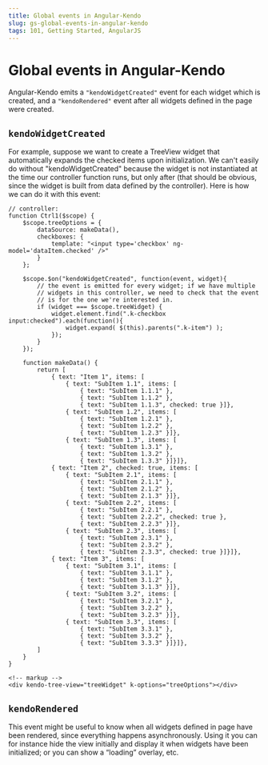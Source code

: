 ```yaml
---
title: Global events in Angular-Kendo
slug: gs-global-events-in-angular-kendo
tags: 101, Getting Started, AngularJS
---
```


# Global events in Angular-Kendo

Angular-Kendo emits a `"kendoWidgetCreated"` event for each widget which is created, and a `"kendoRendered"` event after all widgets defined in the page were created.

## `kendoWidgetCreated`

For example, suppose we want to create a TreeView widget that automatically expands the checked items upon initialization. We can't easily do without "kendoWidgetCreated" because the widget is not instantiated at the time our controller function runs, but only after (that should be obvious, since the widget is built from data defined by the controller). Here is how we can do it with this event:

    // controller:
    function Ctrl1($scope) {
        $scope.treeOptions = {
            dataSource: makeData(),
            checkboxes: {
                template: "<input type='checkbox' ng-model='dataItem.checked' />"
            }
        };

        $scope.$on("kendoWidgetCreated", function(event, widget){
            // the event is emitted for every widget; if we have multiple
            // widgets in this controller, we need to check that the event
            // is for the one we're interested in.
            if (widget === $scope.treeWidget) {
                widget.element.find(".k-checkbox input:checked").each(function(){
                    widget.expand( $(this).parents(".k-item") );
                });
            }
        });

        function makeData() {
            return [
                { text: "Item 1", items: [
                    { text: "SubItem 1.1", items: [
                        { text: "SubItem 1.1.1" },
                        { text: "SubItem 1.1.2" },
                        { text: "SubItem 1.1.3", checked: true }]},
                    { text: "SubItem 1.2", items: [
                        { text: "SubItem 1.2.1" },
                        { text: "SubItem 1.2.2" },
                        { text: "SubItem 1.2.3" }]},
                    { text: "SubItem 1.3", items: [
                        { text: "SubItem 1.3.1" },
                        { text: "SubItem 1.3.2" },
                        { text: "SubItem 1.3.3" }]}]},
                { text: "Item 2", checked: true, items: [
                    { text: "SubItem 2.1", items: [
                        { text: "SubItem 2.1.1" },
                        { text: "SubItem 2.1.2" },
                        { text: "SubItem 2.1.3" }]},
                    { text: "SubItem 2.2", items: [
                        { text: "SubItem 2.2.1" },
                        { text: "SubItem 2.2.2", checked: true },
                        { text: "SubItem 2.2.3" }]},
                    { text: "SubItem 2.3", items: [
                        { text: "SubItem 2.3.1" },
                        { text: "SubItem 2.3.2" },
                        { text: "SubItem 2.3.3", checked: true }]}]},
                { text: "Item 3", items: [
                    { text: "SubItem 3.1", items: [
                        { text: "SubItem 3.1.1" },
                        { text: "SubItem 3.1.2" },
                        { text: "SubItem 3.1.3" }]},
                    { text: "SubItem 3.2", items: [
                        { text: "SubItem 3.2.1" },
                        { text: "SubItem 3.2.2" },
                        { text: "SubItem 3.2.3" }]},
                    { text: "SubItem 3.3", items: [
                        { text: "SubItem 3.3.1" },
                        { text: "SubItem 3.3.2" },
                        { text: "SubItem 3.3.3" }]}]},
            ]
        }
    }

    <!-- markup -->
    <div kendo-tree-view="treeWidget" k-options="treeOptions"></div>

## `kendoRendered`

This event might be useful to know when all widgets defined in page have been rendered, since everything happens asynchronously. Using it you can for instance hide the view initially and display it when widgets have been initialized; or you can show a “loading” overlay, etc.
